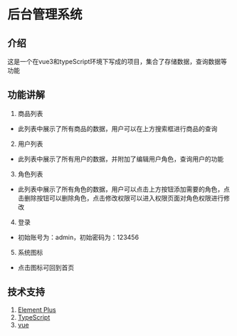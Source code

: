 # 后台管理系统

## 介绍
这是一个在vue3和typeScript环境下写成的项目，集合了存储数据，查询数据等功能

## 功能讲解
1. 商品列表
  - 此列表中展示了所有商品的数据，用户可以在上方搜索框进行商品的查询
2. 用户列表
  - 此列表中展示了所有用户的数据，并附加了编辑用户角色，查询用户的功能
3. 角色列表
  - 此列表中展示了所有角色的数据，用户可以点击上方按钮添加需要的角色，点击删除按钮可以删除角色，点击修改权限可以进入权限页面对角色权限进行修改
4. 登录
  - 初始账号为：admin，初始密码为：123456
5. 系统图标
  - 点击图标可回到首页

## 技术支持
1. [Element Plus](https://element-plus.gitee.io/zh-CN/)
2. [TypeScript](http://typescript.p2hp.com/)
3. [vue](https://vuejs.org/)
